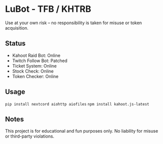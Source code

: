 # LuBot - TFB / KHTRB

Use at your own risk – no responsibility is taken for misuse or token acquisition.

## Status
- Kahoot Raid Bot: Online
- Twitch Follow Bot: Patched
- Ticket System: Online
- Stock Check: Online
- Token Checker: Online

## Usage
```pip install nextcord aiohttp aiofiles```
```npm install kahoot.js-latest```

## Notes
This project is for educational and fun purposes only.
No liability for misuse or third-party violations.
